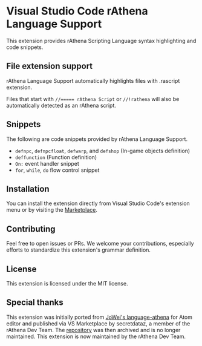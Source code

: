 # Visual Studio Code rAthena Language Support

This extension provides rAthena Scripting Language syntax highlighting and code snippets.

## File extension support

rAthena Language Support automatically highlights files with .rascript extension.

Files that start with `//===== rAthena Script` or `//!rathena` will also be automatically detected as an rAthena script.

## Snippets

The following are code snippets provided by rAthena Language Support.

* `defnpc`, `defnpcfloat`, `defwarp`, and `defshop` (In-game objects definition)
* `deffunction` (Function definition)
* `On:` event handler snippet
* `for`, `while`, `do` flow control snippet

## Installation

You can install the extension directly from Visual Studio Code's extension menu or by visiting the [Marketplace](https://marketplace.visualstudio.com/items?itemName=rAthena.rathena-language-support).

## Contributing

Feel free to open issues or PRs. We welcome your contributions, especially efforts to standardize this extension's grammar definition.

## License

This extension is licensed under the MIT license.

## Special thanks

This extension was initially ported from [JoWei's language-athena](https://github.com/JoWei/language-athena) for Atom editor and published via VS Marketplace by secretdataz, a member of the rAthena Dev Team. The [repository](https://github.com/secretdataz/athena-language-support) was then archived and is no longer maintained. This extension is now maintained by the rAthena Dev Team.
